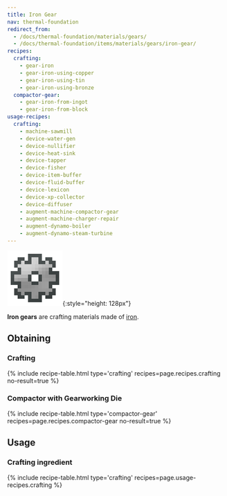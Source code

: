 ```yaml
---
title: Iron Gear
nav: thermal-foundation
redirect_from:
  - /docs/thermal-foundation/materials/gears/
  - /docs/thermal-foundation/items/materials/gears/iron-gear/
recipes:
  crafting:
    - gear-iron
    - gear-iron-using-copper
    - gear-iron-using-tin
    - gear-iron-using-bronze
  compactor-gear:
    - gear-iron-from-ingot
    - gear-iron-from-block
usage-recipes:
  crafting:
    - machine-sawmill
    - device-water-gen
    - device-nullifier
    - device-heat-sink
    - device-tapper
    - device-fisher
    - device-item-buffer
    - device-fluid-buffer
    - device-lexicon
    - device-xp-collector
    - device-diffuser
    - augment-machine-compactor-gear
    - augment-machine-charger-repair
    - augment-dynamo-boiler
    - augment-dynamo-steam-turbine
---
```


![Iron gear](/assets/images/thermal-foundation/gear-iron.png){:style="height: 128px"}


**Iron gears** are crafting materials made of
[iron](https://minecraft.gamepedia.com/Iron_Ingot).


Obtaining
---------

### Crafting
{% include recipe-table.html type='crafting' recipes=page.recipes.crafting no-result=true %}

### Compactor with Gearworking Die
{% include recipe-table.html type='compactor-gear' recipes=page.recipes.compactor-gear no-result=true %}


Usage
-----

### Crafting ingredient
{% include recipe-table.html type='crafting' recipes=page.usage-recipes.crafting %}
